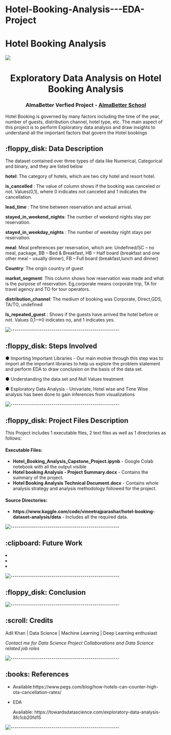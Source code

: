 # Hotel-Booking-Analysis---EDA-Project
# Hotel Booking Analysis 
<h><img src="https://media.giphy.com/media/3orifgSVvLDe2hCtEY/giphy.gif"></h>
<h1 align="center"> Exploratory Data Analysis on Hotel Booking Analysis </h1>
<h3 align="center"> AlmaBetter Verfied Project - <a href="https://www.almabetter.com/"> AlmaBetter School </a> </h5>

<p>Hotel Booking is governed by many factors including the time of the year, number of guests, distribution channel, hotel type, etc. The main aspect of this project is to perform Exploratory data analysis and draw insights to understand all the important factors that govern the Hotel bookings</p>

<h2> :floppy_disk: Data Description</h2>

<p>The dataset contained over three types of data like Numerical, Categorical and binary, and they are listed below</p>

**hotel**: The category of hotels, which are two city hotel and resort hotel.

**is_cancelled** : The value of column shows if the booking was canceled or not. Values(0,1), where 0 indicates not canceled and 1 indicates the cancellation.

**lead_time** : The time between reservation and actual arrival.

**stayed_in_weekend_nights**: The number of weekend nights stay per reservation. 

**stayed_in_weekday_nights** : The number of weekday night stays per reservation.

**meal**: Meal preferences per reservation, which are:  Undefined/SC – no meal, package, BB – Bed & Breakfast, HB – Half board (breakfast and one other meal – usually dinner),  FB – Full board (breakfast,lunch and dinner)

**Country**: The origin country of guest

**market_segment**: This column shows how reservation was made and what is the purpose of reservation. Eg,corporate means corporate trip, TA for travel agency and TO for tour operators.

**distribution_channel**: The medium of booking was Corporate, Direct,GDS, TA/TO, undefined

**Is_repeated_guest** : Shows if the guests have arrived the hotel before or not. Values 0,1-->0 indicates no, and 1 indicates yes.

![-----------------------------------------------------](https://raw.githubusercontent.com/andreasbm/readme/master/assets/lines/rainbow.png)

<h2> :floppy_disk: Steps Involved</h2>

● Importing Important Libraries - Our main motive through this step was to import all the important libraries to help us explore the problem statement and perform EDA
to draw conclusion on the basis of the data set.

● Understanding the data set and Null Values treatment 

● Exploratory Data Analysis - Univariate, Hotel wise and Time Wise analysis has been done to gain inferences from visualizations 

![-----------------------------------------------------](https://raw.githubusercontent.com/andreasbm/readme/master/assets/lines/rainbow.png)

<h2> :floppy_disk: Project Files Description</h2>

<p>This Project includes 1 executable files, 2 text files as well as 1 directories as follows:</p>
<h4>Executable Files:</h4>

<ul>
  <li><b>Hotel_Booking_Analysis_Capstone_Project.ipynb</b> - Google Colab notebook with all the output visible</li>
  <li><b>Hotel booking Analysis - Project Summary.docx</b> - Contains the summary of the project.</li>
  <li><b>Hotel Booking Analysis Technical Document.docx</b> - Contains whole analysis strategy and analysis methodology followed for the project.</li>
</ul>

<h4>Source Directories:</h4>
<ul>
  <li><b>https://www.kaggle.com/code/vineetrajparashar/hotel-booking-dataset-analysis/data</b> - Includes all the required data.</li>
</ul>

![-----------------------------------------------------](https://raw.githubusercontent.com/andreasbm/readme/master/assets/lines/rainbow.png)

<h2> :clipboard: Future Work</h2>
<li></li>
<li></li>
<li></li>

![-----------------------------------------------------](https://raw.githubusercontent.com/andreasbm/readme/master/assets/lines/rainbow.png)

<h2>:floppy_disk: Conclusion</h2>
<p></p>

![-----------------------------------------------------](https://raw.githubusercontent.com/andreasbm/readme/master/assets/lines/rainbow.png)

<!-- CREDITS -->
<h2 id="credits"> :scroll: Credits</h2>

Adil Khan | Data Science | Machine Learning | Deep Learning enthusiast

<p> <i> Contact me for Data Science Project Collaborations and Data Science related job roles</i></p>

![-----------------------------------------------------](https://raw.githubusercontent.com/andreasbm/readme/master/assets/lines/rainbow.png)
<h2> :books: References</h2>
<ul>
  <li>
      <p>Available:https://www.pegs.com/blog/how-hotels-can-counter-high-ota-cancellation-rates/</p>
  </li>
 
  <li><p>EDA </p>
      <p>Available: https://towardsdatascience.com/exploratory-data-analysis-8fc1cb20fd15</p>
  </li>
 
</ul>

![-----------------------------------------------------](https://raw.githubusercontent.com/andreasbm/readme/master/assets/lines/rainbow.png)


